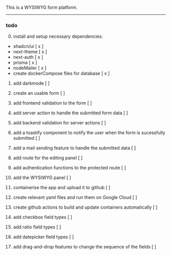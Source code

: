 This is a WYSIWYG form platform.

---

### todo

0. install and setup necessary dependencies:

- shadcn/ui [ x ]
- next-theme [ x ]
- next-auth [ x ]
- prisma [ x ]
- nodeMailer [ x ]
- create dockerCompose files for database [ x ]

1. add darkmode [ ]

2. create an usable form [ ]

3. add frontend validation to the form [ ]

4. add server action to handle the submitted form data [ ]

5. add backend validation for server actions [ ]

6. add a toastify component to notify the user when the form is sucessfully submitted [ ]

7. add a mail sending feature to handle the submitted data [ ]

8. add route for the editing panel [ ]

9. add authentication functions to the protected route [ ]

10. add the WYSIWYG panel [ ]

11. containerise the app and upload it to github [ ]

12. create relevant yaml files and run them on Google Cloud [ ]

13. create github actions to build and update containers automatically [ ]

14. add checkbox field types [ ]

15. add ratio field types [ ]

16. add datepicker field types [ ]

17. add drag-and-drop features to change the sequence of the fields [ ]
